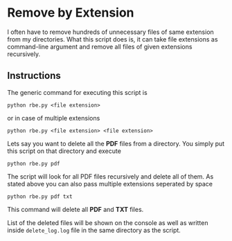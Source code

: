 # Remove by Extension

I often have to remove hundreds of unnecessary files of same extension from my directories. What this script does is, it can take file extensions as command-line argument and remove all files of given extensions recursively.

## Instructions
The generic command for executing this script is

`python rbe.py <file extension>`

or in case of multiple extensions

`python rbe.py <file extension> <file extension>`

Lets say you want to delete all the **PDF** files from a directory. You simply put this script on that directory and execute 

`python rbe.py pdf`

The script will look for all PDF files recursively and delete all of them. As stated above you can also pass multiple extensions seperated by space

`python rbe.py pdf txt`

This command will delete all **PDF** and **TXT** files.

List of the deleted files will be shown on the console as well as written inside `delete_log.log` file in the same directory as the script.
